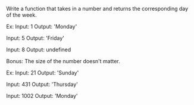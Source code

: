 Write a function that takes in a number and returns the corresponding day of the week.

Ex:
Input: 1
Output: 'Monday'

Input: 5
Output: 'Friday'

Input: 8
Output: undefined

Bonus:
The size of the number doesn't matter.

Ex:
Input: 21
Output: 'Sunday'

Input: 431
Output: 'Thursday'

Input: 1002
Output: 'Monday'